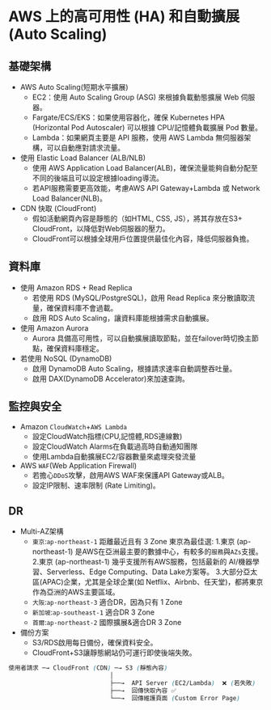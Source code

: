 
#  AWS 上的高可用性 (HA) 和自動擴展 (Auto Scaling)

## 基礎架構
- AWS Auto Scaling(短期水平擴展)
  * EC2：使用 Auto Scaling Group (ASG) 來根據負載動態擴展 Web 伺服器。
  * Fargate/ECS/EKS：如果使用容器化，確保 Kubernetes HPA (Horizontal Pod Autoscaler) 可以根據 CPU/記憶體負載擴展 Pod 數量。
  * Lambda：如果網頁主要是 API 服務，使用 AWS Lambda 無伺服器架構，可以自動應對請求流量。
- 使用 Elastic Load Balancer (ALB/NLB)
  * 使用 AWS Application Load Balancer(ALB)，確保流量能夠自動分配至不同的後端且可以設定根據loading導流。
  * 若API服務需要更高效能，考慮AWS API Gateway+Lambda 或 Network Load Balancer(NLB)。
- CDN 快取 (CloudFront)
  * 假如活動網頁內容是靜態的（如HTML, CSS, JS），將其存放在S3+ CloudFront，以降低對Web伺服器的壓力。
  * CloudFront可以根據全球用戶位置提供最佳化內容，降低伺服器負擔。 
 
 
## 資料庫
- 使用 Amazon RDS + Read Replica
  * 若使用 RDS (MySQL/PostgreSQL)，啟用 Read Replica 來分散讀取流量，確保資料庫不會過載。
  * 啟用 RDS Auto Scaling，讓資料庫能根據需求自動擴展。
- 使用 Amazon Aurora
  * Aurora 具備高可用性，可以自動擴展讀取節點，並在failover時切換主節點，確保資料庫穩定。
- 若使用 NoSQL (DynamoDB)
  * 啟用 DynamoDB Auto Scaling，根據請求速率自動調整吞吐量。
  * 啟用 DAX(DynamoDB Accelerator)來加速查詢。
## 監控與安全
- Amazon `CloudWatch`+`AWS Lambda`
  * 設定CloudWatch指標(CPU,記憶體,RDS連線數)
  * 設定CloudWatch Alarms在負載過高時自動通知團隊
  * 使用Lambda自動擴展EC2/容器數量來處理突發流量
- AWS `WAF`(Web Application Firewall)
  * 若擔心`DDoS`攻擊，啟用AWS WAF來保護API Gateway或ALB。
  * 設定IP限制、速率限制 (Rate Limiting)。

## DR
- Multi-AZ架構
  * `東京`:`ap-northeast-1` 距離最近且有 3 Zone 
  東京為最佳選:
  1.東京 (ap-northeast-1) 是AWS在亞洲最主要的數據中心，有較多的`服務`與`AZs`支援。
  2.東京 (ap-northeast-1) 幾乎支援所有AWS服務，包括最新的 AI/機器學習、Serverless、Edge Computing、Data Lake方案等。
  3.大部分亞太區(APAC)企業，尤其是全球企業(如 Netflix、Airbnb、任天堂)，都將東京作為亞洲的AWS主要區域。
  * `大阪`:`ap-northeast-3` 適合DR，因為只有 1 Zone
  * `新加坡`:`ap-southeast-1` 適合DR 3 Zone
  * `首爾`:`ap-northeast-2` 國際擴展&適合DR 3 Zone
- 備份方案
  * S3/RDS啟用每日備份，確保資料安全。
  * CloudFront+S3讓靜態網站仍可運行即使後端失敗。
```scss
使用者請求 ─→ CloudFront (CDN) ─→ S3 (靜態內容)
                            │
                            ├──→  API Server (EC2/Lambda)  ❌ (若失敗)
                            ├──→  回傳快取內容 ✅
                            └──→  回傳維護頁面 (Custom Error Page)
```
